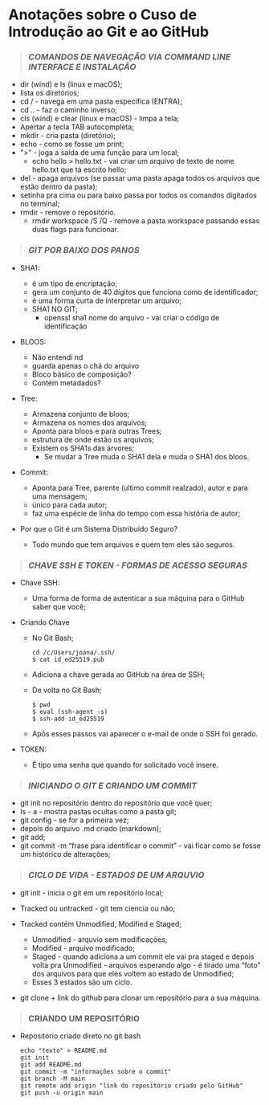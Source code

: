 # Anotações sobre o Cuso de Introdução ao Git e ao GitHub

> ### *COMANDOS DE NAVEGAÇÃO VIA COMMAND LINE INTERFACE E INSTALAÇÃO*

- dir (wind) e ls (linux e macOS);
- lista os diretórios;
- cd /     - navega em uma pasta específica (ENTRA);
- cd ..      - faz o caminho inverso;
- cls (wind) e clear (linux e macOS) - limpa a tela;
- Apertar a tecla TAB autocompleta;
- mkdir     - cria pasta (diretório);
- echo  - como se fosse um print;
- ">"  - joga a saída de uma função para um local;
    - echo hello > hello.txt - vai criar um arquivo de texto de nome hello.txt que tá escrito hello;
- del - apaga arquivos (se passar uma pasta apaga todos os arquivos que estão dentro da pasta);
- setinha pra cima ou para baixo passa por todos os comandos digitados no terminal;
- rmdir - remove o repositório.
    - rmdir workspace /S /Q - remove a pasta workspace passando essas duas flags para funcionar.
    

> ### *GIT POR BAIXO DOS PANOS*

- SHA1:
    - é um tipo de encriptação;
    - gera um conjunto de 40 dígitos que funciona como de identificador;
    - é uma forma curta de interpretar um arquivo;
    - SHA1 NO GIT;
        - openssl sha1 nome do arquivo - vai criar o código de identificação
    
- BLOOS:
    - Não entendi nd
    - guarda apenas o chá do arquivo
    - Bloco básico de composição?
    - Contém metadados?

- Tree:
    - Armazena conjunto de bloos;
    - Armazena os nomes dos arquivos;
    - Aponta para bloos e para outras Trees;
    - estrutura de onde estão os arquivos;
    - Existem os SHA1s das árvores;
        - Se mudar a Tree muda o SHA1 dela e muda o SHA1 dos bloos.
        
- Commit:
    - Aponta para Tree, parente (ultimo commit realzado), autor e para uma mensagem;
    - único para cada autor;
    - faz uma espécie de linha do tempo com essa história de autor;
    
- Por que o Git é um Sistema Distribuído Seguro?
    - Todo mundo que tem arquivos e quem tem eles são seguros.
    

> ### *CHAVE SSH E TOKEN - FORMAS DE ACESSO SEGURAS*

- Chave SSH:
    - Uma forma de forma de autenticar a sua máquina para o GitHub saber que você;

- Criando Chave
    - No Git Bash;
        ```
        cd /c/Users/joana/.ssh/
        $ cat id_ed25519.pub

        ```
    
    - Adiciona a chave gerada ao GitHub na área de SSH;
    - De volta no Git Bash;
        ```
        $ pwd
        $ eval (ssh-agent -s)
        $ ssh-add id_ed25519
        ```
    - Após esses passos vai aparecer o e-mail de onde o SSH foi gerado.
    
- TOKEN:
    - É tipo uma senha que quando for solicitado você insere.
    

> ### *INICIANDO O GIT E CRIANDO UM COMMIT*

- git init no repositório dentro do repositório que você quer;
- ls - a     - mostra pastas ocultas como a pasta git;
- git config  - se for a primeira vez;
- depois do arquivo .md criado (markdown);
- git add;
- git commit -m “frase para identificar o commit” - vai ficar como se fosse um histórico de alterações;

> ### *CICLO DE VIDA - ESTADOS DE UM ARQUVIO*

- git init - inicia o git em um repositório local;
- Tracked ou untracked - git tem ciencia ou não;
- Tracked contém Unmodified, Modified e Staged;
    - Unmodified - arquvio sem modificações;
    - Modified - arquivo modificado;
    - Staged - quando adiciona a um commit ele vai pra staged e depois volta pra Unmodified - arquivos esperando algo - é tirado uma “foto” dos arquivos para que eles voltem ao estado de Unmodified;
    - Esses 3 estados são um ciclo.

- git clone + link do github para clonar um repositório para a sua máquina.

> ### CRIANDO UM REPOSITÓRIO

- Repositório criado direto no git bash
    ```
    echo "texto" > README.md
    git init
    git add README.md
    git commit -m "informações sobre o commit"
    git branch -M main
    git remote add origin "link do repositório criado pelo GitHub"
    git push -u origin main
    ```